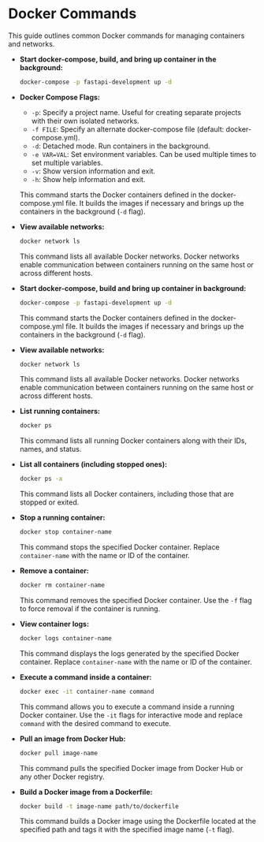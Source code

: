# **Docker Commands**

This guide outlines common Docker commands for managing containers and networks.

- **Start docker-compose, build, and bring up container in the background:**
    ```bash
    docker-compose -p fastapi-development up -d
    ```

- **Docker Compose Flags:**
    - `-p`: Specify a project name. Useful for creating separate projects with their own isolated networks.
    - `-f FILE`: Specify an alternate docker-compose file (default: docker-compose.yml).
    - `-d`: Detached mode. Run containers in the background.
    - `-e VAR=VAL`: Set environment variables. Can be used multiple times to set multiple variables.
    - `-v`: Show version information and exit.
    - `-h`: Show help information and exit.

    This command starts the Docker containers defined in the docker-compose.yml file. It builds the images if necessary and brings up the containers in the background (`-d` flag).

- **View available networks:**
    ```bash
    docker network ls
    ```

    This command lists all available Docker networks. Docker networks enable communication between containers running on the same host or across different hosts.

- **Start docker-compose, build and bring up container in background:**
    ```bash
    docker-compose -p fastapi-development up -d
    ```

    This command starts the Docker containers defined in the docker-compose.yml file. It builds the images if necessary and brings up the containers in the background (`-d` flag).

- **View available networks:**
    ```bash
    docker network ls
    ```

    This command lists all available Docker networks. Docker networks enable communication between containers running on the same host or across different hosts.

- **List running containers:**
    ```bash
    docker ps
    ```

    This command lists all running Docker containers along with their IDs, names, and status.

- **List all containers (including stopped ones):**
    ```bash
    docker ps -a
    ```

    This command lists all Docker containers, including those that are stopped or exited.

- **Stop a running container:**
    ```bash
    docker stop container-name
    ```

    This command stops the specified Docker container. Replace `container-name` with the name or ID of the container.

- **Remove a container:**
    ```bash
    docker rm container-name
    ```

    This command removes the specified Docker container. Use the `-f` flag to force removal if the container is running.

- **View container logs:**
    ```bash
    docker logs container-name
    ```

    This command displays the logs generated by the specified Docker container. Replace `container-name` with the name or ID of the container.

- **Execute a command inside a container:**
    ```bash
    docker exec -it container-name command
    ```

    This command allows you to execute a command inside a running Docker container. Use the `-it` flags for interactive mode and replace `command` with the desired command to execute.

- **Pull an image from Docker Hub:**
    ```bash
    docker pull image-name
    ```

    This command pulls the specified Docker image from Docker Hub or any other Docker registry.

- **Build a Docker image from a Dockerfile:**
    ```bash
    docker build -t image-name path/to/dockerfile
    ```

    This command builds a Docker image using the Dockerfile located at the specified path and tags it with the specified image name (`-t` flag).
